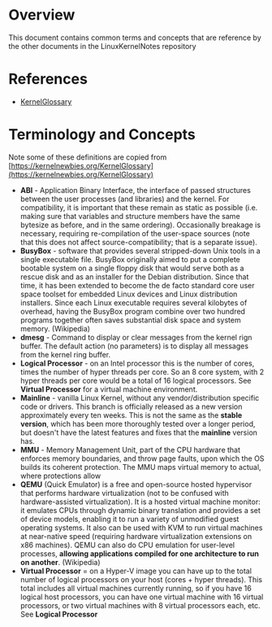 # Overview

This document contains common terms and concepts that are reference by the other documents in the LinuxKernelNotes repository

# References

* [KernelGlossary](https://kernelnewbies.org/KernelGlossary)

# Terminology and Concepts

Note some of these definitions are copied from [https://kernelnewbies.org/KernelGlossary](https://kernelnewbies.org/KernelGlossary)

* **ABI** - Application Binary Interface, the interface of passed structures between the user processes (and libraries) and the kernel. For compatibility, it is important that these remain as static as possible (i.e. making sure that variables and structure members have the same bytesize as before, and in the same ordering). Occasionally breakage is necessary, requiring re-compilation of the user-space sources (note that this does not affect source-compatibility; that is a separate issue).
* **BusyBox** - software that provides several stripped-down Unix tools in a single executable file. BusyBox originally aimed to put a complete bootable system on a single floppy disk that would serve both as a rescue disk and as an installer for the Debian distribution. Since that time, it has been extended to become the de facto standard core user space toolset for embedded Linux devices and Linux distribution installers. Since each Linux executable requires several kilobytes of overhead, having the BusyBox program combine over two hundred programs together often saves substantial disk space and system memory. (Wikipedia)
* **dmesg** - Command to display or clear messages from the kernel rign buffer.  The default action (no parameters) is to display all messages from the kernel ring buffer.
* **Logical Processor** - on an Intel processor this is the number of cores, times the number of hyper threads per core.  So an 8 core system, with 2 hyper threads per core would be a total of 16 logical processors.  See **Virtual Processor** for a virtual machine environment.
* **Mainline** - vanilla Linux Kernel, without any vendor/distribution specific code or drivers. This branch is officially released as a new version approximately every ten weeks.  This is not the same as the **stable version**, which has been more thoroughly tested over a longer period, but doesn't have the latest features and fixes that the **mainline** version has.
* **MMU** - Memory Management Unit, part of the CPU hardware that enforces memory boundaries, and throw page faults, upon which the OS builds its coherent protection. The MMU maps virtual memory to actual, where protections allow
* **QEMU** (Quick Emulator) is a free and open-source hosted hypervisor that performs hardware virtualization (not to be confused with hardware-assisted virtualization).  It is a hosted virtual machine monitor: it emulates CPUs through dynamic binary translation and provides a set of device models, enabling it to run a variety of unmodified guest operating systems. It also can be used with KVM to run virtual machines at near-native speed (requiring hardware virtualization extensions on x86 machines). QEMU can also do CPU emulation for user-level processes, **allowing applications compiled for one architecture to run on another**. (Wikipedia)
* **Virtual Processor** = on a Hyper-V image you can have up to the total number of logical processors on your host (cores + hyper threads).  This total includes all virtual machines currently running, so if you have 16 logical host processors, you can have one virtual machine with 16 virtual processors, or two virtual machines with 8 virtual processors each, etc.  See **Logical Processor**
